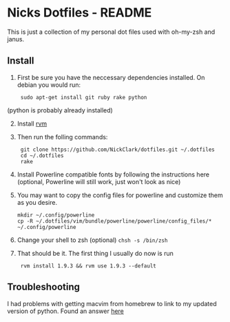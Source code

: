 Nicks Dotfiles - README
=======================

This is just a collection of my personal dot files used with oh-my-zsh
and janus.

Install
-------
1. First be sure you have the neccessary dependencies installed. On debian
you would run:
        
        sudo apt-get install git ruby rake python
(python is probably already installed)

2. Install [rvm](http://beginrescueend.com/)

3. Then run the folling commands:
        
        git clone https://github.com/NickClark/dotfiles.git ~/.dotfiles
        cd ~/.dotfiles 
        rake

4. Install Powerline compatible fonts by following the
   instructions here (optional, Powerline will still work, just
won't look as nice)

5. You may want to copy the config files for powerline and customize them as you desire.

       mkdir ~/.config/powerline
       cp -R ~/.dotfiles/vim/bundle/powerline/powerline/config_files/* ~/.config/powerline

5. Change your shell to zsh (optional) `chsh -s /bin/zsh`

6. That should be it. The first thing I usually do now is run
       
        rvm install 1.9.3 && rvm use 1.9.3 --default

Troubleshooting
---------------
I had problems with getting macvim from homebrew to link to my updated
version of python. Found an answer [here](http://superuser.com/questions/440981/how-can-i-use-the-homebrew-python-version-with-homebrew-macvim-on-snow-leopard/440982#440982)
